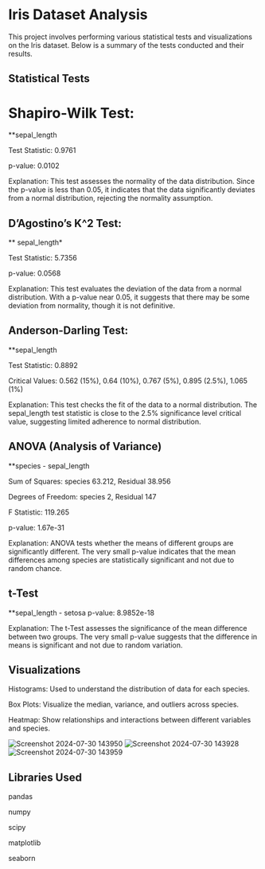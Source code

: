 # Iris Dataset Analysis
This project involves performing various statistical tests and visualizations on the Iris dataset. Below is a summary of the tests conducted and their results.

## Statistical Tests
# Shapiro-Wilk Test:
**sepal_length

Test Statistic: 0.9761

p-value: 0.0102

Explanation: This test assesses the normality of the data distribution. Since the p-value is less than 0.05, it indicates that the data significantly deviates from a normal distribution, rejecting the normality assumption.
## D’Agostino’s K^2 Test:
** sepal_length*

Test Statistic: 5.7356

p-value: 0.0568

Explanation: This test evaluates the deviation of the data from a normal distribution. With a p-value near 0.05, it suggests that there may be some deviation from normality, though it is not definitive.

## Anderson-Darling Test:
**sepal_length

Test Statistic: 0.8892

Critical Values: 0.562 (15%), 0.64 (10%), 0.767 (5%), 0.895 (2.5%), 1.065 (1%)

Explanation: This test checks the fit of the data to a normal distribution. The sepal_length test statistic is close to the 2.5% significance level critical value, suggesting limited adherence to normal distribution.
## ANOVA (Analysis of Variance)
**species - sepal_length

Sum of Squares: species 63.212, Residual 38.956

Degrees of Freedom: species 2, Residual 147

F Statistic: 119.265

p-value: 1.67e-31

Explanation: ANOVA tests whether the means of different groups are significantly different. The very small p-value indicates that the mean differences among species are statistically significant and not due to random chance.
## t-Test
**sepal_length - setosa
p-value: 8.9852e-18

Explanation: The t-Test assesses the significance of the mean difference between two groups. The very small p-value suggests that the difference in means is significant and not due to random variation.
## Visualizations

Histograms: Used to understand the distribution of data for each species.

Box Plots: Visualize the median, variance, and outliers across species.

Heatmap: Show relationships and interactions between different variables and species.

![Screenshot 2024-07-30 143950](https://github.com/user-attachments/assets/23179063-3706-438a-9961-ff951cdb5582)
![Screenshot 2024-07-30 143928](https://github.com/user-attachments/assets/5b98245e-c511-450f-a745-7dadd8c7f4fc)
![Screenshot 2024-07-30 143959](https://github.com/user-attachments/assets/1eeb80e8-1b98-4545-9f1a-8e60c1712874)

## Libraries Used

pandas

numpy

scipy

matplotlib

seaborn
